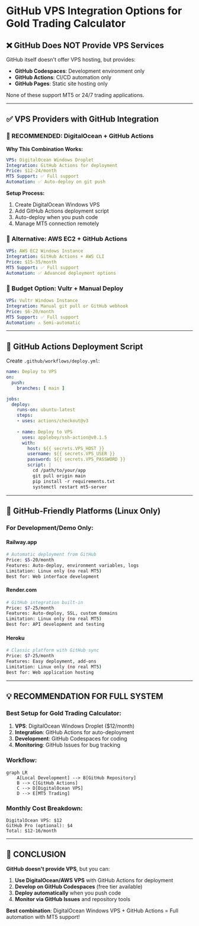 # GitHub VPS Integration Options for Gold Trading Calculator

## ❌ GitHub Does NOT Provide VPS Services

GitHub itself doesn't offer VPS hosting, but provides:
- **GitHub Codespaces**: Development environment only
- **GitHub Actions**: CI/CD automation only
- **GitHub Pages**: Static site hosting only

None of these support MT5 or 24/7 trading applications.

---

## ✅ VPS Providers with GitHub Integration

### 🥇 RECOMMENDED: DigitalOcean + GitHub Actions

**Why This Combination Works:**
```yaml
VPS: DigitalOcean Windows Droplet
Integration: GitHub Actions for deployment
Price: $12-24/month
MT5 Support: ✅ Full support
Automation: ✅ Auto-deploy on git push
```

**Setup Process:**
1. Create DigitalOcean Windows VPS
2. Add GitHub Actions deployment script
3. Auto-deploy when you push code
4. Manage MT5 connection remotely

### 🥈 Alternative: AWS EC2 + GitHub Actions
```yaml
VPS: AWS EC2 Windows Instance
Integration: GitHub Actions + AWS CLI
Price: $15-35/month
MT5 Support: ✅ Full support
Automation: ✅ Advanced deployment options
```

### 🥉 Budget Option: Vultr + Manual Deploy
```yaml
VPS: Vultr Windows Instance
Integration: Manual git pull or GitHub webhook
Price: $6-20/month
MT5 Support: ✅ Full support
Automation: ⚠️ Semi-automatic
```

---

## 🚀 GitHub Actions Deployment Script

Create `.github/workflows/deploy.yml`:

```yaml
name: Deploy to VPS
on:
  push:
    branches: [ main ]

jobs:
  deploy:
    runs-on: ubuntu-latest
    steps:
    - uses: actions/checkout@v3
    
    - name: Deploy to VPS
      uses: appleboy/ssh-action@v0.1.5
      with:
        host: ${{ secrets.VPS_HOST }}
        username: ${{ secrets.VPS_USER }}
        password: ${{ secrets.VPS_PASSWORD }}
        script: |
          cd /path/to/your/app
          git pull origin main
          pip install -r requirements.txt
          systemctl restart mt5-server
```

---

## 🐙 GitHub-Friendly Platforms (Linux Only)

### For Development/Demo Only:

#### Railway.app
```bash
# Automatic deployment from GitHub
Price: $5-20/month
Features: Auto-deploy, environment variables, logs
Limitation: Linux only (no real MT5)
Best for: Web interface development
```

#### Render.com
```bash
# GitHub integration built-in
Price: $7-25/month
Features: Auto-deploy, SSL, custom domains
Limitation: Linux only (no real MT5)
Best for: API development and testing
```

#### Heroku
```bash
# Classic platform with GitHub sync
Price: $7-25/month
Features: Easy deployment, add-ons
Limitation: Linux only (no real MT5)
Best for: Web application hosting
```

---

## 💡 RECOMMENDATION FOR FULL SYSTEM

### Best Setup for Gold Trading Calculator:

1. **VPS**: DigitalOcean Windows Droplet ($12/month)
2. **Integration**: GitHub Actions for auto-deployment
3. **Development**: GitHub Codespaces for coding
4. **Monitoring**: GitHub Issues for bug tracking

### Workflow:
```mermaid
graph LR
    A[Local Development] --> B[GitHub Repository]
    B --> C[GitHub Actions]
    C --> D[DigitalOcean VPS]
    D --> E[MT5 Trading]
```

### Monthly Cost Breakdown:
```
DigitalOcean VPS: $12
GitHub Pro (optional): $4
Total: $12-16/month
```

---

## 🎯 CONCLUSION

**GitHub doesn't provide VPS**, but you can:

1. **Use DigitalOcean/AWS VPS** with GitHub Actions for deployment
2. **Develop on GitHub Codespaces** (free tier available)
3. **Deploy automatically** when you push code
4. **Monitor via GitHub Issues** and repository tools

**Best combination**: DigitalOcean Windows VPS + GitHub Actions = Full automation with MT5 support!
